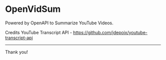 # OpenVidSum
Powered by OpenAPI to Summarize YouTube Videos.

Credits
YouTube Transcript API - https://github.com/jdepoix/youtube-transcript-api

---
Thank you!
